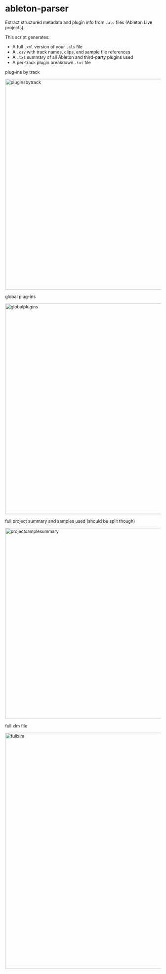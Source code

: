 # ableton-parser
 
Extract structured metadata and plugin info from `.als` files (Ableton Live projects).

This script generates:
- A full `.xml` version of your `.als` file
- A `.csv` with track names, clips, and sample file references
- A `.txt` summary of all Ableton and third-party plugins used
- A per-track plugin breakdown `.txt` file

plug-ins by track

<img width="682" alt="pluginsbytrack" src="https://github.com/user-attachments/assets/3471f0f1-f6a3-4130-919c-e29bc9656178" />

global plug-ins

<img width="682" alt="globalplugins" src="https://github.com/user-attachments/assets/b913e6b0-9b9f-408e-9ec7-1f41b82ad288" />

full project summary and samples used (should be split though)

<img width="618" alt="projectsamplesummary" src="https://github.com/user-attachments/assets/3b716efc-5922-4084-a46a-8d7f64944cff" />

full xlm file

<img width="764" alt="fullxlm" src="https://github.com/user-attachments/assets/8c45117b-582e-4c8a-9a52-dc67ea1d085e" />
